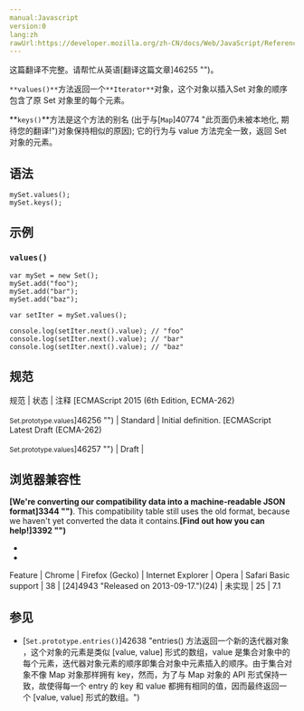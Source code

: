 ```yaml
---
manual:Javascript
version:0
lang:zh
rawUrl:https://developer.mozilla.org/zh-CN/docs/Web/JavaScript/Reference/Global_Objects/Set/values
---
```




这篇翻译不完整。请帮忙从英语[翻译这篇文章]46255 "")。






`**values()**`方法返回一个`**Iterator**`对象，这个对象以插入Set 对象的顺序包含了原 Set 对象里的每个元素。



**`keys()`**方法是这个方法的别名 (出于与[`Map`]40774 "此页面仍未被本地化, 期待您的翻译!")对象保持相似的原因); 它的行为与 value 方法完全一致，返回 Set 对象的元素。


## 语法<a name="语法"></a>

```
mySet.values();
mySet.keys();

```

## 示例<a name="示例"></a>

### `values()`<a name="使用values()"></a>

```
var mySet = new Set();
mySet.add("foo");
mySet.add("bar");
mySet.add("baz");

var setIter = mySet.values();

console.log(setIter.next().value); // "foo"
console.log(setIter.next().value); // "bar"
console.log(setIter.next().value); // "baz"
```

## 规范<a name="规范"></a>

规范 | 状态 | 注释 
[ECMAScript 2015 (6th Edition, ECMA-262)<br></br><small>Set.prototype.values</small>]46256 "") | Standard | Initial definition. 
[ECMAScript Latest Draft (ECMA-262)<br></br><small>Set.prototype.values</small>]46257 "") | Draft |  


## 浏览器兼容性<a name="浏览器兼容性"></a>


**[We&#39;re converting our compatibility data into a machine-readable JSON format]3344 "")**. This compatibility table still uses the old format, because we haven&#39;t yet converted the data it contains.**[Find out how you can help!]3392 "")**


* 
* 

Feature | Chrome | Firefox (Gecko) | Internet Explorer | Opera | Safari 
Basic support | 38 | [24]4943 "Released on 2013-09-17.")(24) | 未实现 | 25 | 7.1 




## 参见<a name="参见"></a>

* [`Set.prototype.entries()`]42638 "entries() 方法返回一个新的迭代器对象 ，这个对象的元素是类似 [value, value] 形式的数组，value 是集合对象中的每个元素，迭代器对象元素的顺序即集合对象中元素插入的顺序。由于集合对象不像 Map 对象那样拥有 key，然而，为了与 Map 对象的 API 形式保持一致，故使得每一个 entry 的 key 和 value 都拥有相同的值，因而最终返回一个 [value, value] 形式的数组。")



